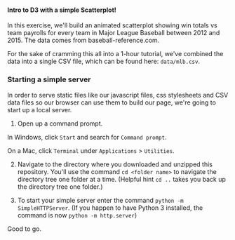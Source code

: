 
#### Intro to D3 with a simple Scatterplot!

In this exercise, we'll build an animated scatterplot showing win totals vs team payrolls for every team in Major League Baseball between 2012 and 2015. The data comes from baseball-reference.com.

For the sake of cramming this all into a 1-hour tutorial, we've combined the data into a single CSV file, which can be found here: `data/mlb.csv`.


### Starting a simple server

In order to serve static files like our javascript files, css stylesheets and CSV data files so our browser can use them to build our page, we're going to start up a local server.

1. Open up a command prompt. 

In Windows, click `Start` and search for `Command prompt`.

On a Mac, click `Terminal` under `Applications` > `Utilities`.

2. Navigate to the directory where you downloaded and unzipped this repository. You'll use the command `cd <folder name>` to navigate the directory tree one folder at a time. (Helpful hint `cd ..` takes you back up the directory tree one folder.)

3. To start your simple server enter the command `python -m SimpleHTTPServer`. (If you happen to have Python 3 installed, the command is now `python -m http.server`)

Good to go.



